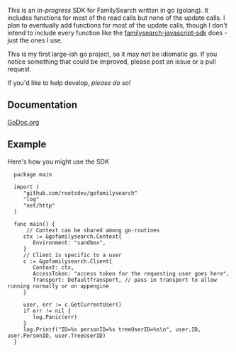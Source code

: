 This is an *in-progress* SDK for FamilySearch written in go (golang).
It includes functions for most of the read calls but none of the update calls.
I plan to eventually add functions for most of the update calls, 
though I don't intend to include every function like the 
[familysearch-javascript-sdk](https://github.com/rootsdev/familysearch-javascript-sdk) does - just the ones I use.

This is my first large-ish go project, so it may not be idiomatic go.
If you notice something that could be improved, please post an issue or a pull request.

If you'd like to help develop, *please do so*!

## Documentation

[GoDoc.org](http://godoc.org/github.com/rootsdev/gofamilysearch)

## Example

Here's how you might use the SDK

      package main
      
      import (
         "github.com/rootsdev/gofamilysearch"
         "log"
         "net/http"
      )
      
      func main() {
          // Context can be shared among go-routines
         ctx := &gofamilysearch.Context{
            Environment: "sandbox",
         }
         // Client is specific to a user
         c := &gofamilysearch.Client{
            Context: ctx,
            AccessToken: "access token for the requesting user goes here",
            Transport: DefaultTransport, // pass in transport to allow running normally or on appengine
         }
      
         user, err := c.GetCurrentUser()
         if err != nil {
            log.Panic(err)
         }
         log.Printf("ID=%s personID=%s treeUserID=%s\n", user.ID, user.PersonID, user.TreeUserID)
      }      
